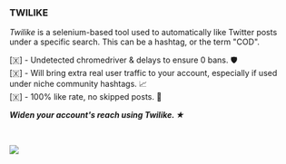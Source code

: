 ### TWILIKE ###

*Twilike* is a selenium-based tool used to automatically like Twitter posts under a specific search. This can be a hashtag, or the term "COD".<br>

[​🇽​] - Undetected chromedriver & delays to ensure 0 bans. 🛡️<br>
[​🇽​] - Will bring extra real user traffic to your account, especially if used under niche community hashtags. 📈<br>
[​🇽​] - 100% like rate, no skipped posts. 💯<br>



***Widen your account's reach using Twilike. ★***

<br>

![](https://i.imgur.com/GriFdvM.png)
